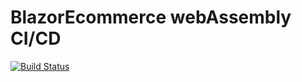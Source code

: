 # BlazorEcommerce webAssembly CI/CD

[![Build Status](https://dev.azure.com/khoubaibmaamouri/BlazorEcommerce/_apis/build/status/khoubaib-sudo.BlazorEcommerce?branchName=master)](https://dev.azure.com/khoubaibmaamouri/BlazorEcommerce/_build/latest?definitionId=9&branchName=master)
 

